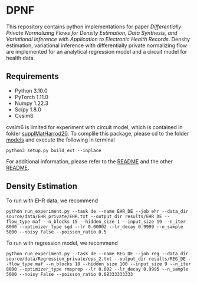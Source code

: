# DPNF
This repository contains python implementations for paper *Differentially Private Normalizing Flows for Density Estimation, Data Synthesis, and Variational Inference with Application to Electronic Health Records*. 
Density estimation, variational inference with differentially private normalizing flow are implemented for an analytical regression model and a circuit model for health data. 

## Requirements
* Python 3.10.0
* PyTorch 1.11.0
* Numpy 1.22.3
* Scipy 1.8.0
* Cvsim6

cvsim6 is limited for experiment with circuit model, which is contained in folder [supplMatHarrod20](supplMatHarrod20/models). 
To complile this package, please cd to the folder [models](supplMatHarrod20/models) and execute the following in terminal
```
python3 setup.py build_ext --inplace
```
For additional information, please refer to the [README](supplMatHarrod20/README.md) and the other [README](supplMatHarrod20/models/README.md).

## Density Estimation
To run with EHR data, we recommend
```
python run_experiment.py --task de --name EHR_DE --job ehr --data_dir source/data/EHR_private/EHR.txt --output_dir results/EHR_DE --flow_type maf --n_blocks 15 --hidden_size 1 --input_size 19 --n_iter 8000 --optimizer_type sgd --lr 0.00002 --lr_decay 0.9999 --n_sample 5000 --noisy False --poisson_ratio 0.5
```
To run with regression model, we recommend
```
python run_experiment.py --task de --name REG_DE --job reg --data_dir source/data/Regression_private/eps_2.txt --output_dir results/REG_DE --flow_type maf --n_blocks 18 --hidden_size 100 --input_size 9 --n_iter 8000 --optimizer_type rmsprop --lr 0.002 --lr_decay 0.9995 --n_sample 5000 --noisy False --poisson_ratio 0.08333333333
```
